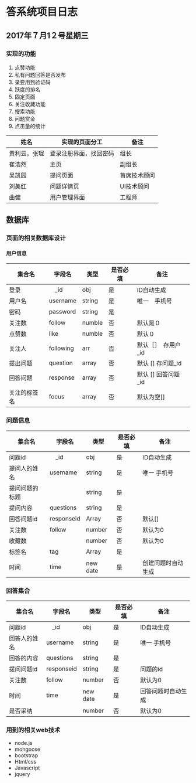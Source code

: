 # 答系统项目日志

##  2017年７月1２号星期三

### 实现的功能

1. 点赞功能
2. 私有问题回答是否发布
3. 录要用到验证码
4. 跃度的排名
5. 固定页面
6. 关注收藏功能
7. 搜索功能
8. 问题赏金
9. 点击量的统计

姓名 | 实现的页面分工 | 备注
-----|------|-----
黄利云，张琨|登录注册界面，找回密码 |组长 
崔浩然|  主页| 副组长
吴凯园|提问页面|首席技术顾问
刘美红|问题详情页|UI技术顾问
曲健|用户管理界面|工程师



## 数据库

### 页面的相关数据库设计
#### 用户信息
集合名 | 字段名 |类型|是否必填|备注
----|----|-----|--|-----|
登录　|　_id　|obj|是|ID自动生成
用户名　|username |string|是|唯一　手机号
密码|password |string|是|　 
 关注数|follow|numble|否|默认是０
 点赞数|like|numble|否|默认０
 关注人|following|arr|否|默认［］　存用户_id
 提出问题|question|array|否|默认 [] 存问题_id
 回答问题|response|array|否|默认 [] 回答问题_id
 关注的标签名|focus|array|否|默认为空[]
 
 
 ### 问题信息
 集合名 | 字段名 |类型|是否必填|备注
----|----|-----|--|-----|
问题id|　_id　|obj|是|ID自动生成
提问人的姓名|username|string|是|唯一 手机号
提问问题的标题||string|是|
提问内容| questions|string|是|
回答问题id|responseid|Array|否|默认[]
关注数|follow|number|否|默认为0
收藏数||number|否|默认为0
标签名|tag|Array|是|
时间|time|new date|是|创建问题时自动生成


### 回答集合
 集合名 | 字段名 |类型|是否必填|备注
----|----|-----|--|-----|
问题id|　_id　|obj|是|ID自动生成
回答人的姓名|username|string|是|唯一 手机号
回答的内容| questions|string|是|
提问问题id|responseid|string|是|问题的id
关注数|follow|number|否|默认为0
时间|time|new date|是|回答问题时自动生成
是否采纳||number|否|默认为0

### 用到的相关web技术
* node.js
* mongoose
* bootstrap
* Html/css
* Javascript
* jquery




     
     
     

